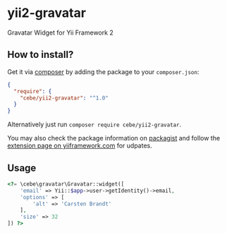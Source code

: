 yii2-gravatar
=============

Gravatar Widget for Yii Framework 2

How to install?
---------------

Get it via [composer](http://getcomposer.org/) by adding the package to your `composer.json`:

```json
{
  "require": {
    "cebe/yii2-gravatar": "^1.0"
  }
}
```

Alternatively just run `composer require cebe/yii2-gravatar`.

You may also check the package information on [packagist](https://packagist.org/packages/cebe/yii2-gravatar)
and follow the [extension page on yiiframework.com](https://www.yiiframework.com/extension/cebe/yii2-gravatar) for udpates.

Usage
-----

```php
<?= \cebe\gravatar\Gravatar::widget([
    'email' => Yii::$app->user->getIdentity()->email,
    'options' => [
        'alt' => 'Carsten Brandt'
    ],
    'size' => 32
]) ?>
```
